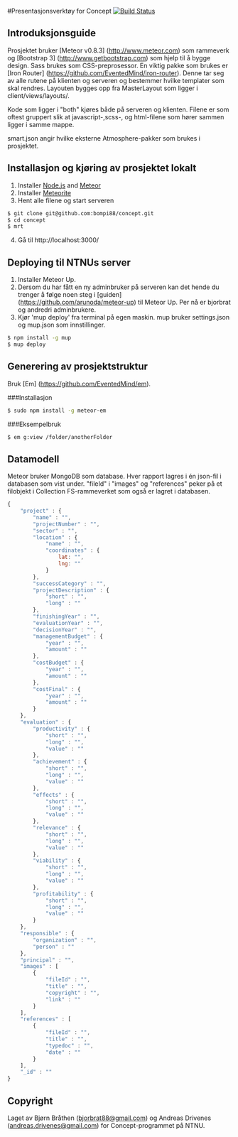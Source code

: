 #Presentasjonsverktøy for Concept [![Build Status](https://magnum.travis-ci.com/bompi88/concept.svg?token=hseESc15r1zHkVm476ia&branch=master)](https://magnum.travis-ci.com/bompi88/concept)

## Introduksjonsguide
Prosjektet bruker [Meteor v0.8.3] (http://www.meteor.com) som rammeverk og [Bootstrap 3] (http://www.getbootstrap.com) som hjelp til å bygge design. Sass brukes som CSS-preprosessor. En viktig pakke som brukes er [Iron Router] (https://github.com/EventedMind/iron-router). Denne tar seg av alle rutene på klienten og serveren og bestemmer hvilke templater som skal rendres. Layouten bygges opp fra MasterLayout som ligger i client/views/layouts/. 

Kode som ligger i "both" kjøres både på serveren og klienten. Filene er som oftest gruppert slik at javascript-,scss-, og html-filene som hører sammen ligger i samme mappe. 

smart.json angir hvilke eksterne Atmosphere-pakker som brukes i prosjektet. 


## Installasjon og kjøring av prosjektet lokalt
1. Installer [Node.js](http://nodejs.org/) and [Meteor](https://www.meteor.com/) 
2. Installer [Meteorite](https://github.com/oortcloud/meteorite/)
3. Hent alle filene og start serveren
```bash
$ git clone git@github.com:bompi88/concept.git
$ cd concept
$ mrt
```
4. Gå til http://localhost:3000/

## Deploying til NTNUs server
1. Installer Meteor Up.
2. Dersom du har fått en ny adminbruker på serveren kan det hende du trenger å følge noen steg i [guiden] (https://github.com/arunoda/meteor-up) til Meteor Up. Per nå er bjorbrat og andredri adminbrukere.
3. Kjør 'mup deploy' fra terminal på egen maskin. mup bruker settings.json og mup.json som innstillinger.

```bash
$ npm install -g mup
$ mup deploy
```

## Generering av prosjektstruktur
Bruk [Em] (https://github.com/EventedMind/em).

###Installasjon
```bash
$ sudo npm install -g meteor-em
```

###Eksempelbruk
```bash
$ em g:view /folder/anotherFolder
```

## Datamodell
Meteor bruker MongoDB som database. Hver rapport lagres i én json-fil i databasen som vist under. "fileId" i "images" og "references" peker på et filobjekt i Collection FS-rammeverket som også er lagret i databasen.

```javascript
{
	"project" : {
		"name" : "",
		"projectNumber" : "",
		"sector" : "",
		"location" : {
			"name" : "",
			"coordinates" : {
				lat: "",
				lng: ""
			}
		},
		"successCategory" : "",
		"projectDescription" : {
			"short" : "",
			"long" : ""
		},
		"finishingYear" : "",
		"evaluationYear" : "",
		"decisionYear" : "",
		"managementBudget" : {
			"year" : "",
			"amount" : ""
		},
		"costBudget" : {
			"year" : "",
			"amount" : ""
		},
		"costFinal" : {
			"year" : "",
			"amount" : ""
		}
	},
	"evaluation" : {
		"productivity" : {
			"short" : "",
			"long" : "",
			"value" : ""
		},
		"achievement" : {
			"short" : "",
			"long" : "",
			"value" : ""
		},
		"effects" : {
			"short" : "",
			"long" : "",
			"value" : ""
		},
		"relevance" : {
			"short" : "",
			"long" : "",
			"value" : ""
		},
		"viability" : {
			"short" : "",
			"long" : "",
			"value" : ""
		},
		"profitability" : {
			"short" : "",
			"long" : "",
			"value" : ""
		}
	},
	"responsible" : {
		"organization" : "",
		"person" : ""
	},
	"principal" : "",
	"images" : [
		{
			"fileId" : "",
			"title" : "",
			"copyright" : "",
			"link" : ""
		}
	],
	"references" : [
		{
			"fileId" : "",
			"title" : "",
			"typedoc" : "",
			"date" : ""
		}
	],
	"_id" : ""
}
```

## Copyright
Laget av Bjørn Bråthen (bjorbrat88@gmail.com) og Andreas Drivenes (andreas.drivenes@gmail.com) for Concept-programmet på NTNU.

